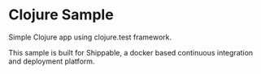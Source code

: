 Clojure Sample
=====================

Simple Clojure app using clojure.test framework.

This sample is built for Shippable, a docker based continuous integration and deployment platform.
